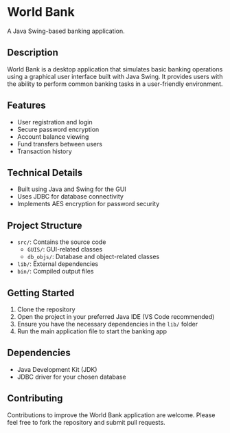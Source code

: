 # World Bank

A Java Swing-based banking application.

## Description

World Bank is a desktop application that simulates basic banking operations using a graphical user interface built with Java Swing. It provides users with the ability to perform common banking tasks in a user-friendly environment.

## Features

- User registration and login
- Secure password encryption
- Account balance viewing
- Fund transfers between users
- Transaction history

## Technical Details

- Built using Java and Swing for the GUI
- Uses JDBC for database connectivity
- Implements AES encryption for password security

## Project Structure

- `src/`: Contains the source code
  - `GUIS/`: GUI-related classes
  - `db_objs/`: Database and object-related classes
- `lib/`: External dependencies
- `bin/`: Compiled output files

## Getting Started

1. Clone the repository
2. Open the project in your preferred Java IDE (VS Code recommended)
3. Ensure you have the necessary dependencies in the `lib/` folder
4. Run the main application file to start the banking app


## Dependencies

- Java Development Kit (JDK)
- JDBC driver for your chosen database

## Contributing

Contributions to improve the World Bank application are welcome. Please feel free to fork the repository and submit pull requests.
